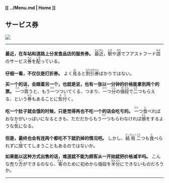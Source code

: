 **[[ ../Menu.md | Home ]]**
## サービス券
![](src/sa-bisu.PNG)

---

**最近，在车站和道路上分发食品店的服务券。**
<ruby>最<rp>(</rp><rt>さい</rt><rp>)</rp></ruby><ruby>近<rp>(</rp><rt>きん</rt><rp>)</rp></ruby>，<ruby>駅<rp>(</rp><rt>えき</rt><rp>)</rp></ruby>や<ruby>道<rp>(</rp><rt>みち</rt><rp>)</rp></ruby>でフアストフード<ruby>店<rp>(</rp><rt>みせ</rt><rp>)</rp></ruby>のサービス<ruby>券<rp>(</rp><rt>けん</rt><rp>)</rp></ruby>を<ruby>配<rp>(</rp><rt>くば</rt><rp>)</rp></ruby>っている。

**仔细一看，不仅仅是打折券。**
よく<ruby>見<rp>(</rp><rt>み</rt><rp>)</rp></ruby>ると<ruby>割<rp>(</rp><rt>わり</rt><rp>)</rp></ruby><ruby>引<rp>(</rp><rt>びき</rt><rp>)</rp></ruby><ruby>券<rp>(</rp><rt>けん</rt><rp>)</rp></ruby>ばかりではない。

**买一个的话，会跟着另一个，也就是说，也有一张以一分钟的价格能拿到两个的票。**
<ruby>一<rp>(</rp><rt>ひと</rt><rp>)</rp></ruby>つ<ruby>買<rp>(</rp><rt>か</rt><rp>)</rp></ruby>うと、もう<ruby>一<rp>(</rp><rt>ひと</rt><rp>)</rp></ruby>つついてくる、つまり、<ruby>一<rp>(</rp><rt>ひと</rt><rp>)</rp></ruby>つ<ruby>分<rp>(</rp><rt>ふん</rt><rp>)</rp></ruby>の<ruby>値<rp>(</rp><rt>ね</rt><rp>)</rp></ruby><ruby>段<rp>(</rp><rt>だん</rt><rp>)</rp></ruby>で<ruby>二<rp>(</rp><rt>ふた</rt><rp>)</rp></ruby>つもらえる、という<ruby>券<rp>(</rp><rt>けん</rt><rp>)</rp></ruby>もあることに<ruby>気<rp>(</rp><rt>き</rt><rp>)</rp></ruby><ruby>付<rp>(</rp><rt>づ</rt><rp>)</rp></ruby>く。

**吃一个肚子就会饿的时候，只是觉得再也不吃一个的话会吃亏的。**
<ruby>一<rp>(</rp><rt>ひと</rt><rp>)</rp></ruby>つ<ruby>食<rp>(</rp><rt>た</rt><rp>)</rp></ruby>べればおなかがいっばいになるときも、ただだからもう<ruby>一<rp>(</rp><rt>ひと</rt><rp>)</rp></ruby>つもらわなければ<ruby>損<rp>(</rp><rt>そん</rt><rp>)</rp></ruby>をするような<ruby>気<rp>(</rp><rt>き</rt><rp>)</rp></ruby>になる。

**但是，最终也会有连两个都吃不下就扔掉的情况吧。**
しかし、<ruby>結<rp>(</rp><rt>けっ</rt><rp>)</rp></ruby><ruby>局<rp>(</rp><rt>きょく</rt><rp>)</rp></ruby><ruby>二<rp>(</rp><rt>ふた</rt><rp>)</rp></ruby>つも<ruby>食<rp>(</rp><rt>た</rt><rp>)</rp></ruby>べられずに<ruby>捨<rp>(</rp><rt>す</rt><rp>)</rp></ruby>ててしまうこともあるのではないか。

**如果能以这种方式出售的话，难道就不能为顾客从一开始就把价格减半吗。**
こんな売り<ruby>方<rp>(</rp><rt>ほう</rt><rp>)</rp></ruby>ができるのなら、<ruby>客<rp>(</rp><rt>きゃく</rt><rp>)</rp></ruby>のために初めから值段を<ruby>半<rp>(</rp><rt>はん</rt><rp>)</rp></ruby><ruby>分<rp>(</rp><rt>ぶん</rt><rp>)</rp></ruby>にできないものだろうか。

---
